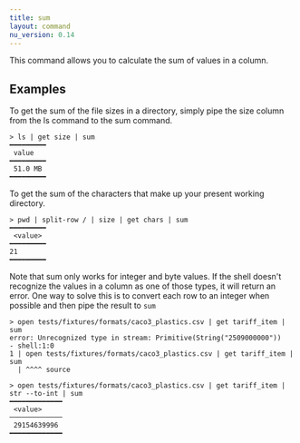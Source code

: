 ```yaml
---
title: sum
layout: command
nu_version: 0.14
---
```

This command allows you to calculate the sum of values in a column.

## Examples
To get the sum of the file sizes in a directory, simply pipe the size column from the ls command to the sum command.

```shell
> ls | get size | sum
━━━━━━━━━
 value
━━━━━━━━━
 51.0 MB
━━━━━━━━━
```

To get the sum of the characters that make up your  present working directory.
```shell
> pwd | split-row / | size | get chars | sum
━━━━━━━━━
 <value>
━━━━━━━━━
21
━━━━━━━━━
```

Note that sum only works for integer and byte values. If the shell doesn't recognize the values in a column as one of those types, it will return an error.
One way to solve this is to convert each row to an integer when possible and then pipe the result to `sum`

```shell
> open tests/fixtures/formats/caco3_plastics.csv | get tariff_item | sum
error: Unrecognized type in stream: Primitive(String("2509000000"))
- shell:1:0
1 | open tests/fixtures/formats/caco3_plastics.csv | get tariff_item | sum
  | ^^^^ source
```

```shell
> open tests/fixtures/formats/caco3_plastics.csv | get tariff_item | str --to-int | sum
━━━━━━━━━━━━━
 <value>
─────────────
 29154639996
━━━━━━━━━━━━━
```
